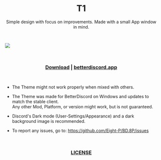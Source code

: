 [image1]:https://betterdiscord.app/Image/1249

[bd-theme-page]:https://betterdiscord.app/theme/T1
[bd-direct-download]:https://betterdiscord.app/Download?id=218

[License]:https://github.com/Eight-P/BD.8P/blob/master/LICENSE


<div align="center">
  
  # T1
  
  Simple design with focus on improvements. Made with a small App window in mind.
  
</div>

<br/>

![][image1]

<br/>

<div align="center">
  
  ### [Download][bd-direct-download] | [betterdiscord.app][bd-theme-page]
  
</div>

<br/>

- The Theme might not work properly when mixed with others.
- The Theme was made for BetterDiscord on Windows and updates to match the stable client.<br/>
  Any other Mod, Platform, or version might work, but is not guaranteed.

- Discord's Dark mode (User-Settings/Appearance) and a dark background image is recommended.

- To report any issues, go to: https://github.com/Eight-P/BD.8P/issues

<br/>

<div align="center">
  
  ### [LICENSE][License]
  
</div>
